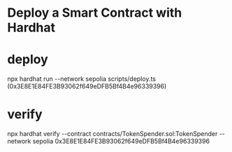 # Deploy a Smart Contract with Hardhat
# deploy
npx hardhat run --network sepolia scripts/deploy.ts (0x3E8E1E84FE3B93062f649eDFB5Bf4B4e96339396)

# verify
npx hardhat verify --contract contracts/TokenSpender.sol:TokenSpender --network sepolia 0x3E8E1E84FE3B93062f649eDFB5Bf4B4e96339396